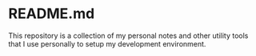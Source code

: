 # README.md

This repository is a collection of my personal notes and other utility tools that I use personally to setup my development environment.